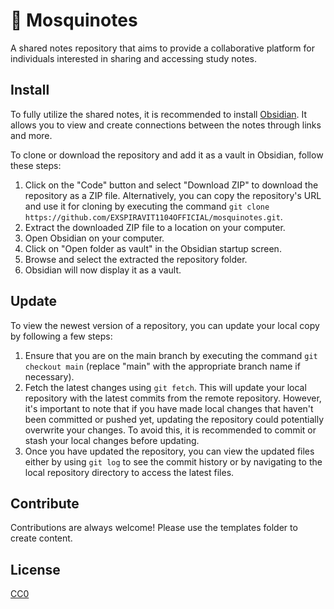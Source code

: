 # 🦟 Mosquinotes

A shared notes repository that aims to provide a collaborative platform for individuals interested in sharing and accessing study notes.

## Install

To fully utilize the shared notes, it is recommended to install [Obsidian](https://obsidian.md/). It allows you to view and create connections between the notes through links and more.

To clone or download the repository and add it as a vault in Obsidian, follow these steps:
1. Click on the "Code" button and select "Download ZIP" to download the repository as a ZIP file. Alternatively, you can copy the repository's URL and use it for cloning by executing the command `git clone https://github.com/EXSPIRAVIT1104OFFICIAL/mosquinotes.git`.
2. Extract the downloaded ZIP file to a location on your computer.
3. Open Obsidian on your computer.
4. Click on "Open folder as vault" in the Obsidian startup screen.
5. Browse and select the extracted the repository folder.
6. Obsidian will now display it as a vault.

## Update

To view the newest version of a repository, you can update your local copy by following a few steps:
1. Ensure that you are on the main branch by executing the command `git checkout main` (replace "main" with the appropriate branch name if necessary).
2. Fetch the latest changes using `git fetch`. This will update your local repository with the latest commits from the remote repository. However, it's important to note that if you have made local changes that haven't been committed or pushed yet, updating the repository could potentially overwrite your changes. To avoid this, it is recommended to commit or stash your local changes before updating.
3. Once you have updated the repository, you can view the updated files either by using `git log` to see the commit history or by navigating to the local repository directory to access the latest files.

## Contribute

Contributions are always welcome! Please use the templates folder to create content.

## License

[CC0](https://creativecommons.org/share-your-work/public-domain/cc0/)